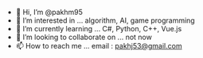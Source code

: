 - 👋 Hi, I’m @pakhm95
- 👀 I’m interested in ... algorithm, AI, game programming
- 🌱 I’m currently learning ... C#, Python, C++, Vue.js
- 💞️ I’m looking to collaborate on ... not now
- 📫 How to reach me ... email : pakhj53@gmail.com

<!---
pakhm95/pakhm95 is a ✨ special ✨ repository because its `README.md` (this file) appears on your GitHub profile.
You can click the Preview link to take a look at your changes.
--->
